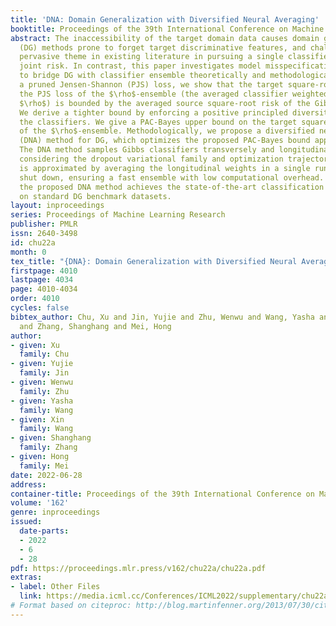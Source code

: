 ```yaml
---
title: 'DNA: Domain Generalization with Diversified Neural Averaging'
booktitle: Proceedings of the 39th International Conference on Machine Learning
abstract: The inaccessibility of the target domain data causes domain generalization
  (DG) methods prone to forget target discriminative features, and challenges the
  pervasive theme in existing literature in pursuing a single classifier with an ideal
  joint risk. In contrast, this paper investigates model misspecification and attempts
  to bridge DG with classifier ensemble theoretically and methodologically. By introducing
  a pruned Jensen-Shannon (PJS) loss, we show that the target square-root risk w.r.t.
  the PJS loss of the $\rho$-ensemble (the averaged classifier weighted by a quasi-posterior
  $\rho$) is bounded by the averaged source square-root risk of the Gibbs classifiers.
  We derive a tighter bound by enforcing a positive principled diversity measure of
  the classifiers. We give a PAC-Bayes upper bound on the target square-root risk
  of the $\rho$-ensemble. Methodologically, we propose a diversified neural averaging
  (DNA) method for DG, which optimizes the proposed PAC-Bayes bound approximately.
  The DNA method samples Gibbs classifiers transversely and longitudinally by simultaneously
  considering the dropout variational family and optimization trajectory. The $\rho$-ensemble
  is approximated by averaging the longitudinal weights in a single run with dropout
  shut down, ensuring a fast ensemble with low computational overhead. Empirically,
  the proposed DNA method achieves the state-of-the-art classification performance
  on standard DG benchmark datasets.
layout: inproceedings
series: Proceedings of Machine Learning Research
publisher: PMLR
issn: 2640-3498
id: chu22a
month: 0
tex_title: "{DNA}: Domain Generalization with Diversified Neural Averaging"
firstpage: 4010
lastpage: 4034
page: 4010-4034
order: 4010
cycles: false
bibtex_author: Chu, Xu and Jin, Yujie and Zhu, Wenwu and Wang, Yasha and Wang, Xin
  and Zhang, Shanghang and Mei, Hong
author:
- given: Xu
  family: Chu
- given: Yujie
  family: Jin
- given: Wenwu
  family: Zhu
- given: Yasha
  family: Wang
- given: Xin
  family: Wang
- given: Shanghang
  family: Zhang
- given: Hong
  family: Mei
date: 2022-06-28
address:
container-title: Proceedings of the 39th International Conference on Machine Learning
volume: '162'
genre: inproceedings
issued:
  date-parts:
  - 2022
  - 6
  - 28
pdf: https://proceedings.mlr.press/v162/chu22a/chu22a.pdf
extras:
- label: Other Files
  link: https://media.icml.cc/Conferences/ICML2022/supplementary/chu22a-supp.zip
# Format based on citeproc: http://blog.martinfenner.org/2013/07/30/citeproc-yaml-for-bibliographies/
---
```

